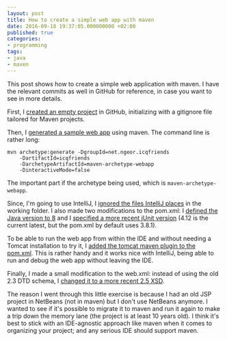 ```yaml
---
layout: post
title: How to create a simple web app with maven
date: 2016-09-18 19:37:05.000000000 +02:00
published: true
categories:
- programming
tags:
- java
- maven
---
```


This post shows how to create a simple web application with maven. I have the relevant commits as well in GitHub for reference, in case you want to see in more details.

<!--more-->

First, I <a href="https://github.com/ngeor/icqfriends/commit/f7e65dc9ef3bebde3615d204491a26ff181006ed">created an empty project</a> in GitHub, initializing with a gitignore file tailored for Maven projects.

Then, I <a href="https://github.com/ngeor/icqfriends/commit/6a4dfc570496fb20ea3320dd2a820e92d49baadc">generated a sample web app</a> using maven. The command line is rather long:

```
mvn archetype:generate -DgroupId=net.ngeor.icqfriends
    -DartifactId=icqfriends
    -DarchetypeArtifactId=maven-archetype-webapp
    -DinteractiveMode=false
```

The important part if the archetype being used, which is <code>maven-archetype-webapp</code>.

Since, I'm going to use IntelliJ, I <a href="https://github.com/ngeor/icqfriends/commit/2a3b6b8c82fccddf3cc68356c79d404abf5ea8d6">ignored the files IntelliJ places</a> in the working folder. I also made two modifications to the pom.xml: I <a href="https://github.com/ngeor/icqfriends/commit/2b0bca7f46bf69644f9984fe8784ceac87a3896c">defined the Java version to 8</a> and I <a href="https://github.com/ngeor/icqfriends/commit/cd433b32dece27ae4b8df83b96908240b4dec3cf">specified a more recent jUnit version</a> (4.12 is the current latest, but the pom.xml by default uses 3.8.1).

To be able to run the web app from within the IDE and without needing a Tomcat installation to try it, I <a href="https://github.com/ngeor/icqfriends/commit/dcfebe14b71f4f8e9a3f394b55c6613299552d5a">added the tomcat maven plugin to the pom.xml</a>. This is rather handy and it works nice with IntelliJ, being able to run and debug the web app without leaving the IDE.

Finally, I made a small modification to the web.xml: instead of using the old 2.3 DTD schema, I <a href="https://github.com/ngeor/icqfriends/commit/eb6203046077bb842c12044fe698aaa425580269">changed it to a more recent 2.5 XSD</a>.

The reason I went through this little exercise is because I had an old JSP project in NetBeans (not in maven) but I don't use NetBeans anymore. I wanted to see if it's possible to migrate it to maven and run it again to make a trip down the memory lane (the project is at least 10 years old). I think it's best to stick with an IDE-agnostic approach like maven when it comes to organizing your project; and any serious IDE should support maven.
